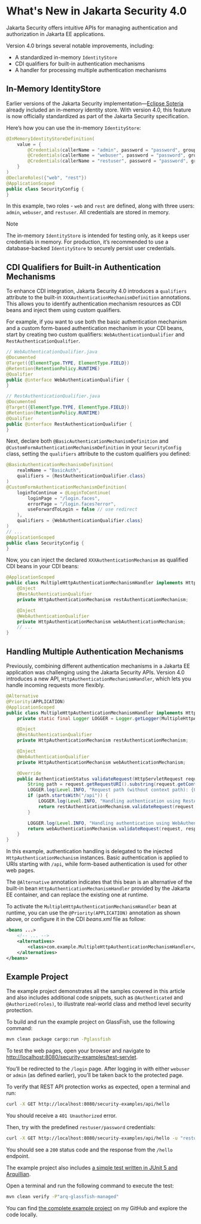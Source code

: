# What's New in Jakarta Security 4.0
Jakarta Security offers intuitive APIs for managing authentication and authorization in Jakarta EE applications.

Version 4.0 brings several notable improvements, including:

* A standardized in-memory `IdentityStore`
* CDI qualifiers for built-in authentication mechanisms
* A handler for processing multiple authentication mechanisms

## In-Memory IdentityStore

Earlier versions of the Jakarta Security implementation—[Eclipse Soteria](https://github.com/eclipse-ee4j/soteria) already included an in-memory identity store. With version 4.0, this feature is now officially standardized as part of the Jakarta Security specification.

Here’s how you can use the in-memory `IdentityStore`:

```java
@InMemoryIdentityStoreDefinition(
    value = {
        @Credentials(callerName = "admin", password = "password", groups = {"web", "rest"}),
        @Credentials(callerName = "webuser", password = "password", groups = {"web"}),
        @Credentials(callerName = "restuser", password = "password", groups = {"rest"})
    }
)
@DeclareRoles({"web", "rest"})
@ApplicationScoped
public class SecurityConfig {
}
```

In this example, two roles - `web` and `rest` are defined, along with three users: `admin`, `webuser`, and `restuser`. All credentials are stored in memory.

> [!NOTE]
> The in-memory `IdentityStore` is intended for testing only, as it keeps user credentials in memory. For production, it’s recommended to use a database-backed `IdentityStore` to securely persist user credentials.

## CDI Qualifiers for Built-in Authentication Mechanisms

To enhance CDI integration, Jakarta Security 4.0 introduces a `qualifiers` attribute to the built-in `XXXAuthenticationMechanismDefinition` annotations. This allows you to identify authentication mechanism resources as CDI beans and inject them using custom qualifiers.

For example, if you want to use both the basic authentication mechanism and a custom form-based authentication mechanism in your CDI beans, start by creating two custom qualifiers: `WebAuthenticationQualifier` and `RestAuthenticationQualifier`.

```java
// WebAuthenticationQualifier.java
@Documented
@Target({ElementType.TYPE, ElementType.FIELD})
@Retention(RetentionPolicy.RUNTIME)
@Qualifier
public @interface WebAuthenticationQualifier {
}

// RestAuthenticationQualifier.java
@Documented
@Target({ElementType.TYPE, ElementType.FIELD})
@Retention(RetentionPolicy.RUNTIME)
@Qualifier
public @interface RestAuthenticationQualifier {
}
```

Next, declare both `@BasicAuthenticationMechanismDefinition` and `@CustomFormAuthenticationMechanismDefinition` in your `SecurityConfig` class, setting the `qualifiers` attribute to the custom qualifiers you defined:

```java
@BasicAuthenticationMechanismDefinition(
    realmName = "BasicAuth",
    qualifiers = {RestAuthenticationQualifier.class}
)
@CustomFormAuthenticationMechanismDefinition(
    loginToContinue = @LoginToContinue(
        loginPage = "/login.faces",
        errorPage = "/login.faces?error",
        useForwardToLogin = false // use redirect
    ),
    qualifiers = {WebAuthenticationQualifier.class}
)
// ...
@ApplicationScoped
public class SecurityConfig {
}
```

Now, you can inject the declared `XXXAuthenticationMechanism` as qualified CDI beans in your CDI beans:

```java
@ApplicationScoped
public class MultipleHttpAuthenticationMechanismHandler implements HttpAuthenticationMechanismHandler {
    @Inject
    @RestAuthenticationQualifier
    private HttpAuthenticationMechanism restAuthenticationMechanism;

    @Inject
    @WebAuthenticationQualifier
    private HttpAuthenticationMechanism webAuthenticationMechanism;
    // ...
}
```

## Handling Multiple Authentication Mechanisms

Previously, combining different authentication mechanisms in a Jakarta EE application was challenging using the Jakarta Security APIs. Version 4.0 introduces a new API, `HttpAuthenticationMechanismHandler`, which lets you handle incoming requests more flexibly.

```java
@Alternative
@Priority(APPLICATION)
@ApplicationScoped
public class MultipleHttpAuthenticationMechanismHandler implements HttpAuthenticationMechanismHandler {
    private static final Logger LOGGER = Logger.getLogger(MultipleHttpAuthenticationMechanismHandler.class.getName());

    @Inject
    @RestAuthenticationQualifier
    private HttpAuthenticationMechanism restAuthenticationMechanism;

    @Inject
    @WebAuthenticationQualifier
    private HttpAuthenticationMechanism webAuthenticationMechanism;

    @Override
    public AuthenticationStatus validateRequest(HttpServletRequest request, HttpServletResponse response, HttpMessageContext httpMessageContext) throws AuthenticationException {
        String path = request.getRequestURI().substring(request.getContextPath().length());
        LOGGER.log(Level.INFO, "Request path (without context path): {0}", path);
        if (path.startsWith("/api")) {
            LOGGER.log(Level.INFO, "Handling authentication using RestAuthenticationQualifier HttpAuthenticationMechanism...");
            return restAuthenticationMechanism.validateRequest(request, response, httpMessageContext);
        }

        LOGGER.log(Level.INFO, "Handling authentication using WebAuthenticationQualifier HttpAuthenticationMechanism...");
        return webAuthenticationMechanism.validateRequest(request, response, httpMessageContext);
    }
}
```

In this example, authentication handling is delegated to the injected `HttpAuthenticationMechanism` instances. Basic authentication is applied to URIs starting with `/api`, while form-based authentication is used for other web pages.

The `@Alternative` annotation indicates that this bean is an alternative of the built-in bean `HttpAuthenticationMechanismHandler` provided by the Jakarta EE container, and can replace the existing one at runtime.

To activate the `MultipleHttpAuthenticationMechanismHandler` bean at runtime, you can use the `@Priority(APPLICATION)` annotation as shown above, or configure it in the CDI *beans.xml* file as follow:

```xml
<beans ...>
    <!-- ... -->
    <alternatives>
        <class>com.example.MultipleHttpAuthenticationMechanismHandler</class>
    </alternatives>
</beans>
```

## Example Project

The example project demonstrates all the samples covered in this article and also includes additional code snippets, such as `@Authenticated` and `@Authorized(roles)`, to illustrate real-world class and method level security protection.

To build and run the example project on GlassFish, use the following command:

```bash
mvn clean package cargo:run -Pglassfish
```

To test the web pages, open your browser and navigate to [http://localhost:8080/security-examples/test-servlet](http://localhost:8080/security-examples/test-servlet).

You’ll be redirected to the `/login` page. After logging in with either `webuser` or `admin` (as defined earlier), you’ll be taken back to the protected page.

To verify that REST API protection works as expected, open a terminal and run:

```bash
curl -X GET http://localhost:8080/security-examples/api/hello
```

You should receive a `401 Unauthorized` error.

Then, try with the predefined `restuser/password` credentials:

```bash
curl -X GET http://localhost:8080/security-examples/api/hello -u "restuser:password"
```

You should see a `200` status code and the response from the `/hello` endpoint.

The example project also includes [a simple test written in JUnit 5 and Arquillian](https://github.com/hantsy/jakartaee11-sandbox/blob/master/security/src/test/java/com/example/it/SecurityTest.java).

Open a terminal and run the following command to execute the test:

```bash 
mvn clean verify -P"arq-glassfish-managed"
```

You can find [the complete example project](https://github.com/hantsy/jakartaee11-sandbox/blob/master/security) on my GitHub and explore the code locally.